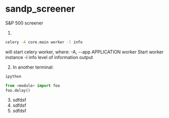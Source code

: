 # sandp_screener
S&P 500 screener

1. 

```bash
celery -A core.main worker -l info
```

will start celery worker, where:
-A, --app   APPLICATION
worker      Start worker instance
-l info     level of information output


2. In another terminal:
```bash
ipython
```

```python
from <module> import foo
foo.delay()
```


3. sdfdsf
4. sdfdsf
5. sdfdsf
